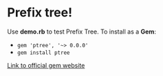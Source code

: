 # Prefix tree!
Use  **demo.rb** to test Prefix Tree.
To install as a **Gem**:

 - `gem 'ptree', '~> 0.0.0'`
 - `gem install ptree`

[Link to official gem website](https://rubygems.org/gems/ptree)